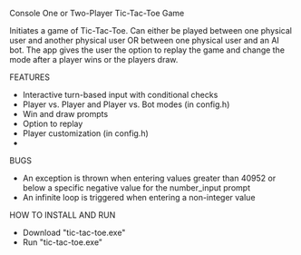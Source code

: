 Console One or Two-Player Tic-Tac-Toe Game

Initiates a game of Tic-Tac-Toe. Can either be played between one physical user and another physical user OR between one physical user and an AI bot. The app gives the user the option to replay the game and change the mode after a player wins or the players draw.

FEATURES
- Interactive turn-based input with conditional checks
- Player vs. Player and Player vs. Bot modes (in config.h)
- Win and draw prompts
- Option to replay
- Player customization (in config.h)
- 
BUGS

- An exception is thrown when entering values greater than 40952 or below a specific negative value for the number_input prompt
- An infinite loop is triggered when entering a non-integer value

HOW TO INSTALL AND RUN
- Download "tic-tac-toe.exe"
- Run "tic-tac-toe.exe"
